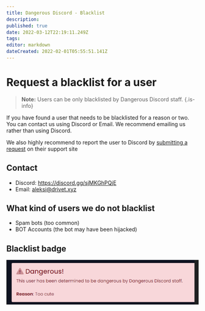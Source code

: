 ```yaml
---
title: Dangerous Discord - Blacklist
description: 
published: true
date: 2022-03-12T22:19:11.249Z
tags: 
editor: markdown
dateCreated: 2022-02-01T05:55:51.141Z
---
```


# Request a blacklist for a user

> **Note:** Users can be only blacklisted by Dangerous Discord staff.
{.is-info}


If you have found a user that needs to be blacklisted for a reason or two. You can contact us using Discord or Email. We recommend emailing us rather than using Discord. 

We also highly recommend to report the user to Discord by [submitting a request](https://support.discord.com/hc/en-us/requests/new) on their support site

## Contact
- Discord: https://discord.gg/sjMKGhPQjE
- Email: [aleksi@drivet.xyz](mailto:aleksi@drivet.xyz)

## What kind of users we do not blacklist
- Spam bots (too common)
- BOT Accounts (the bot may have been hijacked)



## Blacklist badge
![dd-blacklisted-user.png](/dd-blacklisted-user.png)